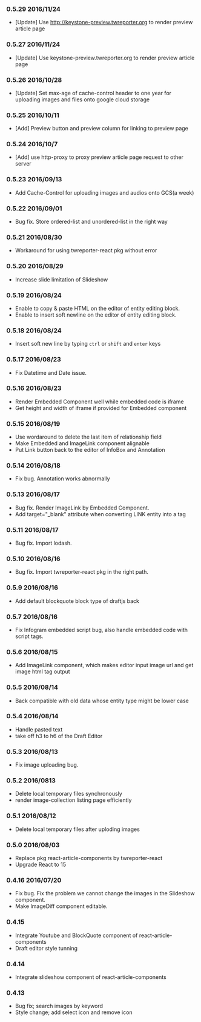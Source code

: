 ### 0.5.29 2016/11/24
- [Update] Use http://keystone-preview.twreporter.org to render preview article page

### 0.5.27 2016/11/24
- [Update] Use keystone-preview.twreporter.org to render preview article page

### 0.5.26 2016/10/28
- [Update] Set max-age of cache-control header to one year for uploading images and files onto google cloud storage

### 0.5.25 2016/10/11
- [Add] Preview button and preview column for linking to preview page

### 0.5.24 2016/10/7
- [Add] use http-proxy to proxy preview article page request to other server

### 0.5.23 2016/09/13
- Add Cache-Control for uploading images and audios onto GCS(a week)  

### 0.5.22 2016/09/01
- Bug fix. Store ordered-list and unordered-list in the right way 

### 0.5.21 2016/08/30
- Workaround for using twreporter-react pkg without error

### 0.5.20 2016/08/29
- Increase slide limitation of Slideshow

### 0.5.19 2016/08/24
- Enable to copy & paste HTML on the editor of entity editing block.
- Enable to insert soft newline on the editor of entity editing block.

### 0.5.18 2016/08/24
- Insert soft new line by typing `ctrl` or `shift` and `enter` keys

### 0.5.17 2016/08/23
- Fix Datetime and Date issue. 

### 0.5.16 2016/08/23
- Render Embedded Component well while embedded code is iframe
- Get height and width of iframe if provided for Embedded component

### 0.5.15 2016/08/19
- Use wordaround to delete the last item of relationship field
- Make Embedded and ImageLink component alignable
- Put Link button back to the editor of InfoBox and Annotation

### 0.5.14 2016/08/18
- Fix bug. Annotation works abnormally

### 0.5.13 2016/08/17
- Bug fix. Render ImageLink by Embedded Component.
- Add target="_blank" attribute when converting LINK entity into a tag

### 0.5.11 2016/08/17
- Bug fix. Import lodash.

### 0.5.10 2016/08/16
- Bug fix. Import twreporter-react pkg in the right path.

### 0.5.9 2016/08/16
- Add default blockquote block type of draftjs back

### 0.5.7 2016/08/16
- Fix Infogram embedded script bug, also handle embedded code with script tags.

### 0.5.6 2016/08/15
- Add ImageLink component, which makes editor input image url and get image html tag output

### 0.5.5 2016/08/14
- Back compatible with old data whose entity type might be lower case

### 0.5.4 2016/08/14
- Handle pasted text
- take off h3 to h6 of the Draft Editor

### 0.5.3 2016/08/13
- Fix image uploading bug.

### 0.5.2 2016/0813
- Delete local temporary files synchronously
- render image-collection listing page efficiently

### 0.5.1 2016/08/12
- Delete local temporary files after uploding images

### 0.5.0 2016/08/03
- Replace pkg react-article-components by twreporter-react
- Upgrade React to 15

### 0.4.16 2016/07/20
- Fix bug. Fix the problem we cannot change the images in the Slideshow component.
- Make ImageDiff component editable.

### 0.4.15 
- Integrate Youtube and BlockQuote component of react-article-components
- Draft editor style tunning

### 0.4.14 
- Integrate slideshow component of react-article-components

### 0.4.13 
- Bug fix; search images by keyword
- Style change; add select icon and remove icon
